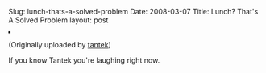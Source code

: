 Slug: lunch-thats-a-solved-problem
Date: 2008-03-07
Title: Lunch? That's A Solved Problem
layout: post

<a href="http://www.flickr.com/photos/tantek/2315332510/" title="photo sharing"><img  alt="" class="at-xid-6a010534988cd3970b0120a5b36648970c " src="https://steveivy.typepad.com/.a/6a010534988cd3970b0120a5b36648970c-pi" style="border: solid 2px #000000;" /></a>

(Originally uploaded by <a href="http://www.flickr.com/people/tantek/">tantek</a>)

If you know Tantek you're laughing right now.

